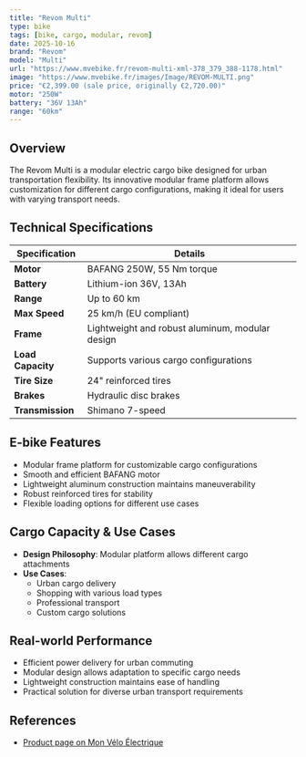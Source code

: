 ```yaml
---
title: "Revom Multi"
type: bike
tags: [bike, cargo, modular, revom]
date: 2025-10-16
brand: "Revom"
model: "Multi"
url: "https://www.mvebike.fr/revom-multi-xml-378_379_388-1178.html"
image: "https://www.mvebike.fr/images/Image/REVOM-MULTI.png"
price: "€2,399.00 (sale price, originally €2,720.00)"
motor: "250W"
battery: "36V 13Ah"
range: "60km"
---
```


## Overview

The Revom Multi is a modular electric cargo bike designed for urban transportation flexibility. Its innovative modular frame platform allows customization for different cargo configurations, making it ideal for users with varying transport needs.

## Technical Specifications

<!-- BIKE_SPECS_TABLE_START -->
<!-- BIKE_SPECS_TABLE_END -->

| Specification     | Details                                         |
| ----------------- | ----------------------------------------------- |
| **Motor**         | BAFANG 250W, 55 Nm torque                       |
| **Battery**       | Lithium-ion 36V, 13Ah                           |
| **Range**         | Up to 60 km                                     |
| **Max Speed**     | 25 km/h (EU compliant)                          |
| **Frame**         | Lightweight and robust aluminum, modular design |
| **Load Capacity** | Supports various cargo configurations           |
| **Tire Size**     | 24" reinforced tires                            |
| **Brakes**        | Hydraulic disc brakes                           |
| **Transmission**  | Shimano 7-speed                                 |

## E-bike Features

- Modular frame platform for customizable cargo configurations
- Smooth and efficient BAFANG motor
- Lightweight aluminum construction maintains maneuverability
- Robust reinforced tires for stability
- Flexible loading options for different use cases

## Cargo Capacity & Use Cases

- **Design Philosophy**: Modular platform allows different cargo attachments
- **Use Cases**:
  - Urban cargo delivery
  - Shopping with various load types
  - Professional transport
  - Custom cargo solutions

## Real-world Performance

- Efficient power delivery for urban commuting
- Modular design allows adaptation to specific cargo needs
- Lightweight construction maintains ease of handling
- Practical solution for diverse urban transport requirements

## References

- [Product page on Mon Vélo Électrique](https://www.mvebike.fr/revom-multi-xml-378_379_388-1178.html)
